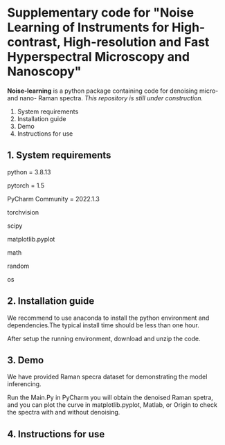 # Supplementary code for "Noise Learning of Instruments for High-contrast, High-resolution and Fast Hyperspectral Microscopy and Nanoscopy"

**Noise-learning** is a python package containing code for denoising micro- and nano- Raman spectra. 
*This repository is still under construction.*
1. System requirements
2. Installation guide
3. Demo
4. Instructions for use

## 1. System requirements
python = 3.8.13

pytorch = 1.5

PyCharm Community = 2022.1.3 

torchvision

scipy

matplotlib.pyplot

math

random

os

## 2. Installation guide
We recommend to use anaconda to install the python environment and dependencies.The typical install time should be less than one hour.

After setup the running environment, download and unzip the code.

## 3. Demo
We have provided  Raman specra dataset for demonstrating the model inferencing.

Run the Main.Py in PyCharm you will obtain the denoised Raman spetra, and you can plot the curve in matplotlib.pyplot, Matlab, or Origin to check the spectra with and without denoising.

## 4. Instructions for use

